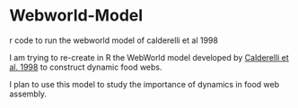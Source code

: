 Webworld-Model
==============

r code to run the webworld model of calderelli et al 1998

I am trying to re-create in R the WebWorld model developed by [Calderelli et al. 1998](http://arxiv.org/abs/adap-org/9801003)  to construct dynamic food webs.

I plan to use this model to study the importance of dynamics in food web assembly. 

